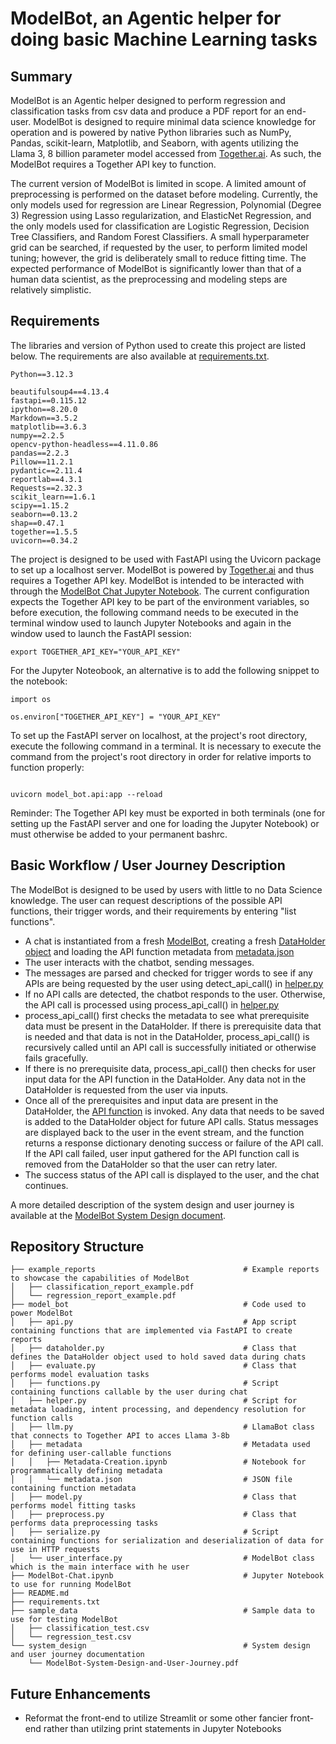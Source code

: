 # ModelBot, an Agentic helper for doing basic Machine Learning tasks

## Summary

ModelBot is an Agentic helper designed to perform regression and classification tasks from csv data and produce a PDF report for an end-user. ModelBot is designed to require minimal data science knowledge for operation and is powered by native Python libraries such as NumPy, Pandas, scikit-learn, Matplotlib, and Seaborn, with agents utilizing the Llama 3, 8 billion parameter model accessed from [Together.ai](https://www.together.ai/). As such, the ModelBot requires a Together API key to function.

The current version of ModelBot is limited in scope. A limited amount of preprocessing is performed on the dataset before modeling. Currently, the only models used for regression are Linear Regression, Polynomial (Degree 3) Regression using Lasso regularization, and ElasticNet Regression, and the only models used for classification are Logistic Regression, Decision Tree Classifiers, and Random Forest Classifiers. A small hyperparameter grid can be searched, if requested by the user, to perform limited model tuning; however, the grid is deliberately small to reduce fitting time. The expected performance of ModelBot is significantly lower than that of a human data scientist, as the preprocessing and modeling steps are relatively simplistic.

## Requirements

The libraries and version of Python used to create this project are listed below. The requirements are also available at [requirements.txt](https://github.com/JoshuaGottlieb/TinyTroupeSimulation/blob/main/src/deliverable-03/requirements.txt).

```
Python==3.12.3

beautifulsoup4==4.13.4
fastapi==0.115.12
ipython==8.20.0
Markdown==3.5.2
matplotlib==3.6.3
numpy==2.2.5
opencv-python-headless==4.11.0.86
pandas==2.2.3
Pillow==11.2.1
pydantic==2.11.4
reportlab==4.3.1
Requests==2.32.3
scikit_learn==1.6.1
scipy==1.15.2
seaborn==0.13.2
shap==0.47.1
together==1.5.5
uvicorn==0.34.2
```

The project is designed to be used with FastAPI using the Uvicorn package to set up a localhost server. ModelBot is powered by [Together.ai](https://api.together.ai/) and thus requires a Together API key. ModelBot is intended to be interacted with through the [ModelBot Chat Jupyter Notebook](https://github.com/JoshuaGottlieb/TinyTroupeSimulation/blob/main/src/deliverable-03/ModelBot-Chat.ipynb). The current configuration expects the Together API key to be part of the environment variables, so before execution, the following command needs to be executed in the terminal window used to launch Jupyter Notebooks and again in the window used to launch the FastAPI session:

```
export TOGETHER_API_KEY="YOUR_API_KEY"
```

For the Jupyter Noteobook, an alternative is to add the following snippet to the notebook:
```
import os

os.environ["TOGETHER_API_KEY"] = "YOUR_API_KEY"
```

To set up the FastAPI server on localhost, at the project's root directory, execute the following command in a terminal. It is necessary to execute the command from the project's root directory in order for relative imports to function properly:

```

uvicorn model_bot.api:app --reload

```

Reminder: The Together API key must be exported in both terminals (one for setting up the FastAPI server and one for loading the Jupyter Notebook) or must otherwise be added to your permanent bashrc.

## Basic Workflow / User Journey Description

The ModelBot is designed to be used by users with little to no Data Science knowledge. The user can request descriptions of the possible API functions, their trigger words, and their requirements by entering "list functions".

- A chat is instantiated from a fresh [ModelBot](https://github.com/JoshuaGottlieb/TinyTroupeSimulation/blob/main/src/deliverable-03/modules/interface.py), creating a fresh [DataHolder object](https://github.com/JoshuaGottlieb/TinyTroupeSimulation/blob/main/src/deliverable-03/modules/dataholder.py) and loading the API function metadata from [metadata.json](https://github.com/JoshuaGottlieb/TinyTroupeSimulation/blob/main/src/deliverable-03/modules/metadata.json)
- The user interacts with the chatbot, sending messages.
- The messages are parsed and checked for trigger words to see if any APIs are being requested by the user using detect_api_call() in [helper.py](https://github.com/JoshuaGottlieb/TinyTroupeSimulation/blob/main/src/deliverable-03/modules/helper.py)
- If no API calls are detected, the chatbot responds to the user. Otherwise, the API call is processed using process_api_call() in [helper.py](https://github.com/JoshuaGottlieb/TinyTroupeSimulation/blob/main/src/deliverable-03/modules/helper.py)
- process_api_call() first checks the metadata to see what prerequisite data must be present in the DataHolder. If there is prerequisite data that is needed and that data is not in the DataHolder, process_api_call() is recursively called until an API call is successfully initiated or otherwise fails gracefully.
- If there is no prerequisite data, process_api_call() then checks for user input data for the API function in the DataHolder. Any data not in the DataHolder is requested from the user via inputs.
- Once all of the prerequisites and input data are present in the DataHolder, the [API function](https://github.com/JoshuaGottlieb/TinyTroupeSimulation/blob/main/src/deliverable-03/modules/api_list.py) is invoked. Any data that needs to be saved is added to the DataHolder object for future API calls. Status messages are displayed back to the user in the event stream, and the function returns a response dictionary denoting success or failure of the API call. If the API call failed, user input gathered for the API function call is removed from the DataHolder so that the user can retry later.
- The success status of the API call is displayed to the user, and the chat continues.

A more detailed description of the system design and user journey is available at the [ModelBot System Design document](https://github.com/JoshuaGottlieb/TinyTroupeSimulation/blob/main/src/deliverable-03/system_design/ModelBot-System-Design-and-User-Journey.pdf).

## Repository Structure

```
├── example_reports                                 # Example reports to showcase the capabilities of ModelBot
│   ├── classification_report_example.pdf
│   └── regression_report_example.pdf
├── model_bot                                       # Code used to power ModelBot
│   ├── api.py                                      # App script containing functions that are implemented via FastAPI to create reports
│   ├── dataholder.py                               # Class that defines the DataHolder object used to hold saved data during chats
│   ├── evaluate.py                                 # Class that performs model evaluation tasks
│   ├── functions.py                                # Script containing functions callable by the user during chat
│   ├── helper.py                                   # Script for metadata loading, intent processing, and dependency resolution for function calls
│   ├── llm.py                                      # LlamaBot class that connects to Together API to acces Llama 3-8b
│   ├── metadata                                    # Metadata used for defining user-callable functions
│   │   ├── Metadata-Creation.ipynb                 # Notebook for programmatically defining metadata
│   │   └── metadata.json                           # JSON file containing function metadata
│   ├── model.py                                    # Class that performs model fitting tasks
│   ├── preprocess.py                               # Class that performs data preprocessing tasks
│   ├── serialize.py                                # Script containing functions for serialization and deserialization of data for use in HTTP requests
│   └── user_interface.py                           # ModelBot class which is the main interface with he user
├── ModelBot-Chat.ipynb                             # Jupyter Notebook to use for running ModelBot
├── README.md
├── requirements.txt
├── sample_data                                     # Sample data to use for testing ModelBot
│   ├── classification_test.csv
│   └── regression_test.csv
└── system_design                                   # System design and user journey documentation
    └── ModelBot-System-Design-and-User-Journey.pdf

```

## Future Enhancements
- Reformat the front-end to utilize Streamlit or some other fancier front-end rather than utilzing print statements in Jupyter Notebooks
